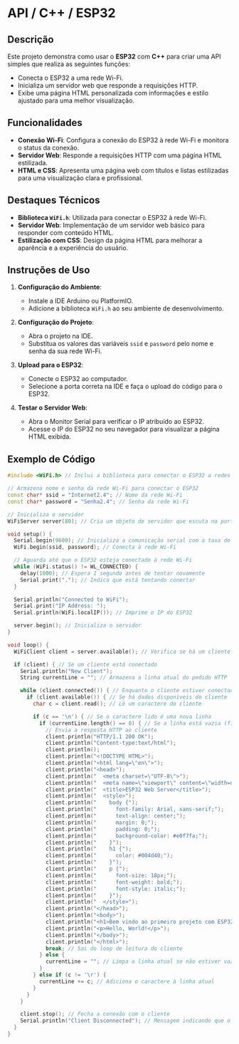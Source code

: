 # API / C++ / ESP32

## Descrição

Este projeto demonstra como usar o **ESP32** com **C++** para criar uma API simples que realiza as seguintes funções:

- Conecta o ESP32 a uma rede Wi-Fi.
- Inicializa um servidor web que responde a requisições HTTP.
- Exibe uma página HTML personalizada com informações e estilo ajustado para uma melhor visualização.

## Funcionalidades

- **Conexão Wi-Fi**: Configura a conexão do ESP32 à rede Wi-Fi e monitora o status da conexão.
- **Servidor Web**: Responde a requisições HTTP com uma página HTML estilizada.
- **HTML e CSS**: Apresenta uma página web com títulos e listas estilizadas para uma visualização clara e profissional.

## Destaques Técnicos

- **Biblioteca `WiFi.h`**: Utilizada para conectar o ESP32 à rede Wi-Fi.
- **Servidor Web**: Implementação de um servidor web básico para responder com conteúdo HTML.
- **Estilização com CSS**: Design da página HTML para melhorar a aparência e a experiência do usuário.

## Instruções de Uso

1. **Configuração do Ambiente**:
   - Instale a IDE Arduino ou PlatformIO.
   - Adicione a biblioteca `WiFi.h` ao seu ambiente de desenvolvimento.

2. **Configuração do Projeto**:
   - Abra o projeto na IDE.
   - Substitua os valores das variáveis `ssid` e `password` pelo nome e senha da sua rede Wi-Fi.

3. **Upload para o ESP32**:
   - Conecte o ESP32 ao computador.
   - Selecione a porta correta na IDE e faça o upload do código para o ESP32.

4. **Testar o Servidor Web**:
   - Abra o Monitor Serial para verificar o IP atribuído ao ESP32.
   - Acesse o IP do ESP32 no seu navegador para visualizar a página HTML exibida.

## Exemplo de Código

```cpp
#include <WiFi.h> // Inclui a biblioteca para conectar o ESP32 a redes Wi-Fi.

// Armazena nome e senha da rede Wi-Fi para conectar o ESP32
const char* ssid = "Internet2.4"; // Nome da rede Wi-Fi
const char* password = "Senha2.4"; // Senha da rede Wi-Fi

// Inicializa o servidor
WiFiServer server(80); // Cria um objeto de servidor que escuta na porta 80.

void setup() {
  Serial.begin(9600); // Inicializa a comunicação serial com a taxa de 9600 bauds
  WiFi.begin(ssid, password); // Conecta à rede Wi-Fi

  // Aguarda até que o ESP32 esteja conectado à rede Wi-Fi
  while (WiFi.status() != WL_CONNECTED) {
    delay(1000); // Espera 1 segundo antes de tentar novamente
    Serial.print("."); // Indica que está tentando conectar
  }

  Serial.println("Connected to WiFi");
  Serial.print("IP Address: ");
  Serial.println(WiFi.localIP()); // Imprime o IP do ESP32

  server.begin(); // Inicializa o servidor
}

void loop() {
  WiFiClient client = server.available(); // Verifica se há um cliente conectado

  if (client) { // Se um cliente está conectado
    Serial.println("New Client");
    String currentLine = ""; // Armazena a linha atual do pedido HTTP

    while (client.connected()) { // Enquanto o cliente estiver conectado
      if (client.available()) { // Se há dados disponíveis do cliente
        char c = client.read(); // Lê um caractere do cliente

        if (c == '\n') { // Se o caractere lido é uma nova linha
          if (currentLine.length() == 0) { // Se a linha está vazia (fim do pedido HTTP)
            // Envia a resposta HTTP ao cliente
            client.println("HTTP/1.1 200 OK");
            client.println("Content-type:text/html");
            client.println();
            client.println("<!DOCTYPE HTML>");
            client.println("<html lang=\"en\">");
            client.println("<head>");
            client.println("  <meta charset=\"UTF-8\">");
            client.println("  <meta name=\"viewport\" content=\"width=device-width, initial-scale=1.0\">");
            client.println("  <title>ESP32 Web Server</title>");
            client.println("  <style>");
            client.println("    body {");
            client.println("      font-family: Arial, sans-serif;");
            client.println("      text-align: center;");
            client.println("      margin: 0;");
            client.println("      padding: 0;");
            client.println("      background-color: #e0f7fa;");
            client.println("    }");
            client.println("    h1 {");
            client.println("      color: #004d40;");
            client.println("    }");
            client.println("    p {");
            client.println("      font-size: 18px;");
            client.println("      font-weight: bold;");
            client.println("      font-style: italic;");
            client.println("    }");
            client.println("  </style>");
            client.println("</head>");
            client.println("<body>");
            client.println("<h1>Bem vindo ao primeiro projeto com ESP32</h1>");
            client.println("<p>Hello, World!</p>");
            client.println("</body>");
            client.println("</html>");
            break; // Sai do loop de leitura do cliente
          } else {
            currentLine = ""; // Limpa a linha atual se não estiver vazia
          }
        } else if (c != '\r') {
          currentLine += c; // Adiciona o caractere à linha atual
        }
      }
    }

    client.stop(); // Fecha a conexão com o cliente
    Serial.println("Client Disconnected"); // Mensagem indicando que o cliente foi desconectado
  }
}
